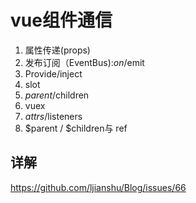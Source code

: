 # vue组件通信
1. 属性传递(props)
2. 发布订阅（EventBus):$on/$emit
3. Provide/inject
4. slot
5. $parent/$children
5. vuex
6. $attrs/$listeners
7. $parent / $children与 ref

## 详解
https://github.com/ljianshu/Blog/issues/66